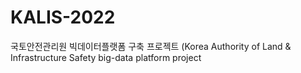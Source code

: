 # KALIS-2022
국토안전관리원 빅데이터플랫폼 구축 프로젝트 
(Korea Authority of Land &amp; Infrastructure Safety big-data platform project
